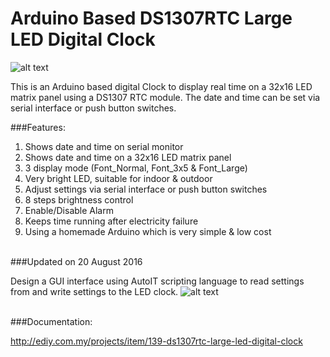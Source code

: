 # Arduino Based DS1307RTC Large LED Digital Clock

![alt text](http://ediy.com.my/media/k2/items/cache/7f2cd38b7681e6e2ef83b5a7a5385264_L.jpg "Arduino Based DS1307RTC Large LED Digital Clock")

This is an Arduino based digital Clock to display real time on a 32x16 LED matrix panel using a DS1307 RTC module. The date and time can be set via serial interface or push button switches.

###Features:
<ol>
	<li>Shows date and time on serial monitor</li>
	<li>Shows date and time on a 32x16 LED matrix panel</li>
	<li>3 display mode (Font_Normal, Font_3x5 & Font_Large)</li>
	<li>Very bright LED, suitable for indoor & outdoor</li>
	<li>Adjust settings via serial interface or push button switches</li>
	<li>8 steps brightness control</li>
	<li>Enable/Disable Alarm</li>
	<li>Keeps time running after electricity failure</li>
	<li>Using a homemade Arduino which is very simple & low cost</li>
</ol>

<br />
###Updated on 20 August 2016

Design a GUI interface using AutoIT scripting language to read settings from and write settings to the LED clock.
![alt text](http://ediy.com.my/images/2016/DS1307_Large_LED_Digital_Clock/GUI.jpg "GUI")

<br /> 
###Documentation:  

http://ediy.com.my/projects/item/139-ds1307rtc-large-led-digital-clock
